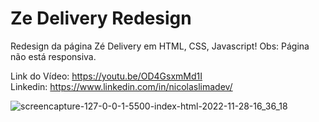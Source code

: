 # Ze Delivery Redesign
Redesign da página Zé Delivery em HTML, CSS, Javascript! 
Obs: Página não está responsiva. 

Link do Vídeo: https://youtu.be/OD4GsxmMd1I </br>
Linkedin: https://www.linkedin.com/in/nicolaslimadev/

![screencapture-127-0-0-1-5500-index-html-2022-11-28-16_36_18](https://user-images.githubusercontent.com/91435296/204366108-5832d6e3-ba4e-49d3-855e-eb3eb34b91b8.png)

